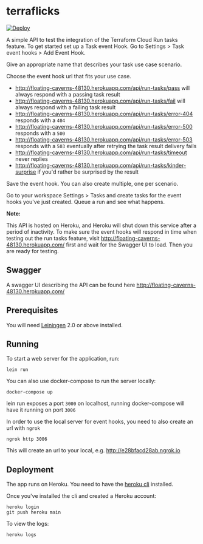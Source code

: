 # terraflicks

[![Deploy](https://www.herokucdn.com/deploy/button.svg)](https://heroku.com/deploy)

A simple API to test the integration of the Terraform Cloud Run tasks feature.
To get started set up a Task event Hook. Go to Settings > Task event hooks > Add Event Hook.

Give an appropriate name that describes your task use case scenario.

Choose the event hook url that fits your use case.
* http://floating-caverns-48130.herokuapp.com/api/run-tasks/pass will always respond with a passing task result
* http://floating-caverns-48130.herokuapp.com/api/run-tasks/fail will always respond with a failing task result
* http://floating-caverns-48130.herokuapp.com/api/run-tasks/error-404 responds with a `404`
* http://floating-caverns-48130.herokuapp.com/api/run-tasks/error-500 responds with a `500`
* http://floating-caverns-48130.herokuapp.com/api/run-tasks/error-503 responds with a `503` eventually after retrying the task result delivery fails
* http://floating-caverns-48130.herokuapp.com/api/run-tasks/timeout never replies
* http://floating-caverns-48130.herokuapp.com/api/run-tasks/kinder-surprise if you'd rather be surprised by the result 

Save the event hook. You can also create multiple, one per scenario.

Go to your workspace Settings > Tasks and create tasks for the event hooks you've just created. 
Queue a run and see what happens.

**Note:**

This API is hosted on Heroku, and Heroku will shut down this service after a period of inactivity. To make sure the event hooks will respond in time when testing out the run tasks feature, visit http://floating-caverns-48130.herokuapp.com/ first and wait for the Swagger UI to load. Then you are ready for testing.

## Swagger

A swagger UI describing the API can be found here http://floating-caverns-48130.herokuapp.com/

## Prerequisites

You will need [Leiningen][1] 2.0 or above installed.

[1]: https://github.com/technomancy/leiningen

## Running

To start a web server for the application, run:

    lein run 

You can also use docker-compose to run the server locally:
```
docker-compose up
```

lein run exposes a port `3000` on localhost, running docker-compose will have it running on port `3006`

In order to use the local server for event hooks, you need to also create an url with `ngrok`

```
ngrok http 3006
```

This will create an url to your local, e.g. http://e28bfacd28ab.ngrok.io

## Deployment

The app runs on Heroku. You need to have the [heroku cli](https://devcenter.heroku.com/articles/heroku-cli) installed.

Once you've installed the cli and created a Heroku account:

```
heroku login
git push heroku main
```

To view the logs:
```
heroku logs
```
